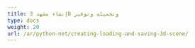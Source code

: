 ```yaml
---
title: إنشاء مشهد 3D وتحميله وتوفير
type: docs
weight: 20
url: /ar/python-net/creating-loading-and-saving-3d-scene/
---
```

